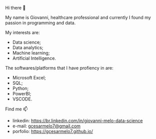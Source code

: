 Hi there 👋

My name is Giovanni, healthcare professional and currently I found my passion in programming and data.

My interests are: 
- Data science;
- Data analytics;
- Machine learning;
- Artificial Intelligence.

The softwares/platforms that I have profiency in are:
- Microsoft Excel;
- SQL;
- Python;
- PowerBI;
- VSCODE.

Find me 📫

- linkedin: https://br.linkedin.com/in/giovanni-melo-data-science
- e-mail: gcesarmelo7@gmail.com
- porfolio: https://gcesarmelo7.github.io/
